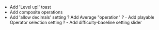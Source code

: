 - Add 'Level up!' toast
- Add composite operations
- Add 'allow decimals' setting
? Add Average "operation"
? - Add playable Operator selection setting
? - Add difficulty-baseline setting slider
